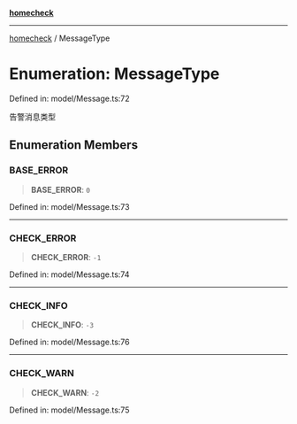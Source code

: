 [**homecheck**](../README.md)

***

[homecheck](../globals.md) / MessageType

# Enumeration: MessageType

Defined in: model/Message.ts:72

告警消息类型

## Enumeration Members

### BASE\_ERROR

> **BASE\_ERROR**: `0`

Defined in: model/Message.ts:73

***

### CHECK\_ERROR

> **CHECK\_ERROR**: `-1`

Defined in: model/Message.ts:74

***

### CHECK\_INFO

> **CHECK\_INFO**: `-3`

Defined in: model/Message.ts:76

***

### CHECK\_WARN

> **CHECK\_WARN**: `-2`

Defined in: model/Message.ts:75
